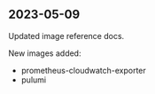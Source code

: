 ## 2023-05-09

Updated image reference docs.

New images added:

- prometheus-cloudwatch-exporter
- pulumi